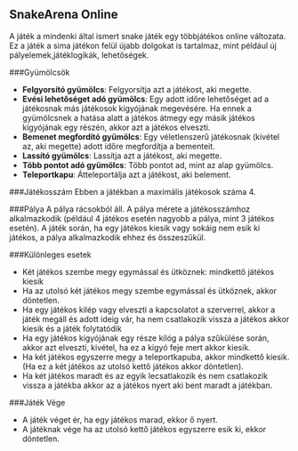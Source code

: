 ## SnakeArena Online
A játék a mindenki által ismert snake játék egy többjátékos online változata. Ez a játék a sima játékon felül újabb dolgokat is tartalmaz, mint például új pályelemek,játéklogikák, lehetőségek.

###Gyümölcsök
- **Felgyorsító gyümölcs**: Felgyorsítja azt a játékost, aki megette.
- **Evési lehetőséget adó gyümölcs**: Egy adott időre lehetőséget ad a játékosnak más játékosok kígyójának megevésére. Ha ennek a gyümölcsnek a hatása alatt a játékos átmegy egy másik játékos kígyójának egy részén, akkor azt a játékos elveszti.
- **Bemenet megfordító gyümölcs**: Egy véletlenszerű játékosnak (kivétel az, aki megette) adott időre megfordítja a bementeit.
- **Lassító gyümölcs**: Lassítja azt a játékost, aki megette.
- **Több pontot adó gyümölcs**: Több pontot ad, mint az alap gyümölcs.
- **Teleportkapu**: Átteleportálja azt a játékost, aki belement.

###Játékosszám
Ebben a játékban a maximális játékosok száma 4.

###Pálya
A pálya rácsokból áll. A pálya mérete a játékosszámhoz  alkalmazkodik (például 4 játékos esetén nagyobb a pálya, mint 3 játékos esetén). A játék során, ha egy játékos kiesik vagy sokáig nem esik ki játékos, a pálya alkalmazkodik ehhez és összeszűkül.

###Különleges esetek 
- Két játékos szembe megy egymással és ütköznek: mindkettő játékos kiesik
- Ha az utolsó két játékos megy szembe egymással és ütköznek, akkor döntetlen.
- Ha egy játékos kilép vagy elveszti a kapcsolatot a szerverrel, akkor  a játék megáll és adott ideig vár, ha nem csatlakozik vissza a játékos akkor kiesik és a játék folytatódik
- Ha egy játékos kigyójának egy része kilóg a pálya szűkülése során, akkor azt elveszti, kivétel, ha ez a kigyó feje mert akkor kiesik.
- Ha két játékos egyszerre megy a teleportkapuba, akkor mindkettő kiesik.(Ha ez a két játékos az utolsó kettő játékos akkor döntetlen).
- Ha két játékos maradt és az egyik lecsatlakozik és nem csatlakozik vissza a játékba akkor az a játékos nyert aki bent maradt a játékban.

###Játék Vége
- A játék véget ér, ha egy játékos marad, ekkor ő nyert.
- A játéknak vége ha az utolsó kettő játékos egyszerre esik ki, ekkor döntetlen.

